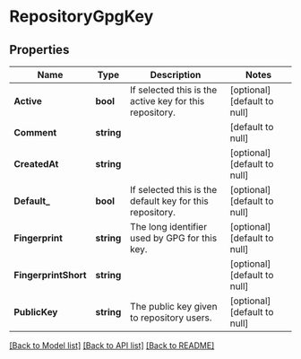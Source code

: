# RepositoryGpgKey

## Properties
Name | Type | Description | Notes
------------ | ------------- | ------------- | -------------
**Active** | **bool** | If selected this is the active key for this repository. | [optional] [default to null]
**Comment** | **string** |  | [default to null]
**CreatedAt** | **string** |  | [optional] [default to null]
**Default_** | **bool** | If selected this is the default key for this repository. | [optional] [default to null]
**Fingerprint** | **string** | The long identifier used by GPG for this key. | [optional] [default to null]
**FingerprintShort** | **string** |  | [optional] [default to null]
**PublicKey** | **string** | The public key given to repository users. | [optional] [default to null]

[[Back to Model list]](../README.md#documentation-for-models) [[Back to API list]](../README.md#documentation-for-api-endpoints) [[Back to README]](../README.md)


